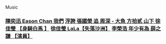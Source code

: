Music

### [陳奕迅 Eason Chan 我們](https://www.youtube.com/watch?v=dhjomo8W6Lc) [ 浮誇 ](https://www.youtube.com/watch?v=bmU5kWsTjNU)  [張國榮 追 ](https://www.youtube.com/watch?v=HcSE3cQH-Ic)  [周深 - 大魚 ](https://www.youtube.com/watch?v=-aMdBA00Ijc)   [方拾贰 山下 ](https://www.youtube.com/watch?v=_7c7j5V75G4)   [徐佳瑩 【身騎白馬 】](https://www.youtube.com/watch?v=VzXOT26_Da8)  [徐佳瑩 LaLa【失落沙洲】](https://www.youtube.com/watch?v=Ie1KcGvBN_k) [李榮浩 年少有為 ](https://www.youtube.com/watch?v=Dnj5Tcpev0Q)  [薛之謙 【演員】](https://www.youtube.com/watch?v=XKuL5xaKZHM)  